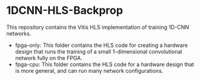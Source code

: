 # 1DCNN-HLS-Backprop

This repository contains the Vitis HLS implementation of training 1D-CNN networks.
- fpga-only: This folder contains the HLS code for creating a hardware design that runs the training of a small 1-dimensional convolutional network fully on the FPGA.
- fpga-cpu: This folder contains the HLS code for a hardware design that is more general, and can run many network configurations.
